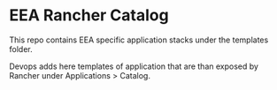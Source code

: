 # EEA Rancher Catalog

This repo contains EEA specific application stacks under the templates folder. 

Devops adds here templates of application that are than exposed by Rancher under Applications > Catalog.


